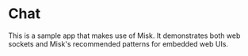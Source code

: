 # Chat

This is a sample app that makes use of Misk. It demonstrates both web sockets and Misk's recommended
patterns for embedded web UIs.